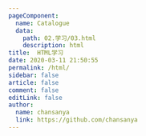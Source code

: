 ```yaml
---
pageComponent:
  name: Catalogue
  data:
    path: 02.学习/03.html
    description: html
title:  HTML学习
date: 2020-03-11 21:50:55
permalink: /html/
sidebar: false
article: false
comment: false
editLink: false
author:
  name: chansanya
  link: https://github.com/chansanya
---
```

